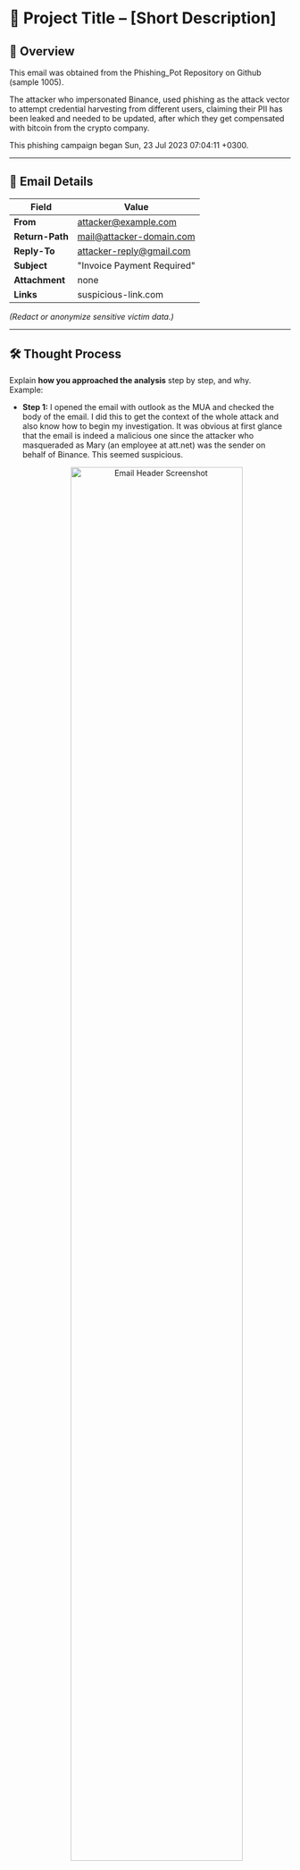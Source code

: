 # 📧 Project Title – [Short Description]

## 📌 Overview
This email was obtained from the Phishing_Pot Repository on Github (sample 1005).

The attacker who impersonated Binance, used phishing as the attack vector to attempt credential harvesting from different users, claiming their PII has been leaked and needed to be updated, after which they get compensated with bitcoin from the crypto company.

This phishing campaign began Sun, 23 Jul 2023 07:04:11 +0300.



---

## 📨 Email Details
| Field           | Value |
|----------------|-------|
| **From**       | attacker@example.com |
| **Return-Path**| mail@attacker-domain.com |
| **Reply-To**   | attacker-reply@gmail.com |
| **Subject**    | "Invoice Payment Required" |
| **Attachment** | none |
| **Links**      | suspicious-link.com |

*(Redact or anonymize sensitive victim data.)*

---

## 🛠️ Thought Process
Explain **how you approached the analysis** step by step, and why.  
Example:
- **Step 1:** I opened the email with outlook as the MUA and checked the body of the email. I did this to get the context of the whole attack and also know how to begin my investigation. It was obvious at first glance that the email is indeed a malicious one since the attacker who masqueraded as Mary (an employee at att.net)  was the sender on behalf of Binance. This seemed suspicious.
  <p align="center">
  <img src="./Images/Phishing sample 1.jpg" alt="Email Header Screenshot" width="80%">
  </p>
  
    There was also a sense of urgency to get the users to Update their leaked PII and get compensated with bitcoin when done. Urgency is one of the social engineering techniques used by threat actors.
  
<p align="center">
  <img src="./Images/Phishing sample 2.jpg" alt="Email Header Screenshot" width="80%">
</p>

  I also checked for attachments but found  none, only to notice the entire image was embedded as the link to the malicious     domain when hovered over. This also seemed like a red flag as unsuspecting users could easily fall for this trick thinking it  was a normal image.

  
- **Step 2:** I then proceeded to obtain the raw email and trace the origin of the email and the routes taken before it got to the recepient.
  
   <p align="center">
  <img src="./Images/Phishing sample 3.jpg" alt="Email Header Screenshot" width="80%">
  </p>
  The email shown to have originated from a city in Russia while the server involved in this phsihing campaign was from USA.
    <p align="center">
  <img src="./Images/Phishing sample 18.jpg" alt="Email Header Screenshot" width="80%">
  </p>
  <p align="center">
  <img src="./Images/Phishing sample 6.jpg" alt="Email Header Screenshot" width="80%">
  </p>
   <p align="center">
  <img src="./Images/Phishing sample 20.jpg" alt="Email Header Screenshot" width="80%">
  </p>
  I decided to check both IPs on VirusTotal and shockingly both came out as clean. 
   </p>
   <p align="center">
  <img src="./Images/Phishing sample 21.jpg" alt="Email Header Screenshot" width="80%">
  </p>
   </p>
   <p align="center">
  <img src="./Images/Phishing sample 22.jpg" alt="Email Header Screenshot" width="80%">
  </p>
- **Step 3:** Even if the IPs and the domain appeared clean, it still doesn't make the email a legit one. The next thing i did was compare the Reply-To, From, and Return-Path headers to see if they match, and surprisingly they did match.
   </p>
   <p align="center">
  <img src="./Images/Phishing sample 23.jpg" alt="Email Header Screenshot" width="80%">
  </p>
   </p>
   <p align="center">
  <img src="./Images/Phishing sample 24.jpg" alt="Email Header Screenshot" width="80%">
  </p>
 
   This still doesn't prove the email is a legit one as previous signs have indicated the email address was indeed spoofed, but to confirm this I had to look at the Authenticated-Results header for email authentication protocols like SPF, DKIM, and DMARC.

The Authentication-Results showed SPF was absent in the DNS record of att[.]net, which meant we wouldn't be able to confirm if the server that sent the mail was an authorized sending server or not. DkIM showed Ignore which meant the receiving server didn't trust the Public key used by the domain ( heritagejewelryandloan[.]com ) for encryption, so it ignored the DKIM check altogether. Finally, DMARC also showed none which meant the domain (att[.]net ) didn't have a DMARC policy set up in their DNS record. 
 <p align="center">
  <img src="./Images/Phishing sample 5.jpg" alt="Email Header Screenshot" width="80%">
  </p>
Normally, This email ought to go straight into the recepient's inbox due to absence of DMARC policy but the email security solution does its own DMARC alignment check and flagged the email as suspicious.
  <p align="center">
  <img src="./Images/Phishing sample 17.jpg" alt="Email Header Screenshot" width="80%">
  </p>
- **Step 4:** Finally since there are no attachments, I got the encoded body data of the email and decoded it using Cyberchef. It happened to be a PNG imaged encoded in base 64 and embedded as the link. This one really took me a while to figure out and my best guess is the attacker did this to bypass filters.
 <p align="center">
  <img src="./Images/Phishing sample 19.jpg" alt="Email Header Screenshot" width="80%">
  </p>
   <p align="center">
  <img src="./Images/Phishing sample 9.jpg" alt="Email Header Screenshot" width="80%">
  </p>

- **Step 5:** To be sure the file was truly a harmless PNG file, I performed static analysis on the file and also checked if the file had an alternate data stream the attacker could have hidden malicious scripts in.
  <p align="center">
  <img src="./Images/Phishing sample 10.jpg" alt="Email Header Screenshot" width="80%">
  </p>
 <p align="center">
  <img src="./Images/Phishing sample 11.jpg" alt="Email Header Screenshot" width="80%">
  </p>
  <p align="center">
  <img src="./Images/Phishing sample 12.jpg" alt="Email Header Screenshot" width="80%">
  </p>
  <p align="center">
  <img src="./Images/Phishing sample 13.jpg" alt="Email Header Screenshot" width="80%">
  </p>
  <p align="center">
  <img src="./Images/Phishing sample 14.jpg" alt="Email Header Screenshot" width="80%">
  </p>
  <p align="center">
  <img src="./Images/Phishing sample 15.jpg" alt="Email Header Screenshot" width="80%">
  </p>
   <p align="center">
  <img src="./Images/Phishing sample 16.jpg" alt="Email Header Screenshot" width="80%">
  </p>
- 

You can also embed small screenshots inline with explanations.

---

## 🔎 Analysis Process (Technical Findings)
Present your actual findings here:
- Show screenshots of headers, decoded URLs, phishing landing page.
- Explain what you observed in each step.

<p align="center">
  <img src="./Images/Phishing sample 1.jpg" alt="Email Header Screenshot" width="80%">
</p>

---

## 🧩 Indicators of Compromise (IOCs)
| Type     | IOC |
|---------|-----|
| URL     | http://phishy-link.com/login |
| IP      | 123.45.67.89 |
| Domain  | phishy-link.com |
| Hash    | `e99a18c428cb38d5f260853678922e03` |

---

## 🛡️ Mitigation & Recommendations
- Block the sender domain and IP at the email gateway.
- Add the malicious URL to the web proxy blocklist.
- Educate users about invoice-themed phishing campaigns.

---

## 📚 Lessons Learned
Reflect on what you gained from this analysis:
- What worked well?
- What challenges you faced?
- What skills you improved (header analysis, URL decoding, IOC reporting)?
